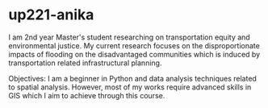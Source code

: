 # up221-anika

I am 2nd year Master's student researching on transportation equity and environmental justice. My current research focuses on the disproportionate impacts of flooding on the disadvantaged communities which is induced by transportation related infrastructural planning.

Objectives:
I am a beginner in Python and data analysis techniques related to spatial analysis. However, most of my works require advanced skills in GIS which I aim to achieve through this course. 
